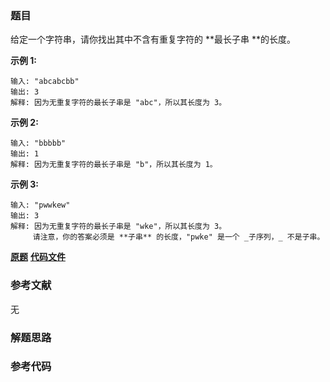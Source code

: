 ### 题目
给定一个字符串，请你找出其中不含有重复字符的  **最长子串  **的长度。

**示例  1:**

    
    
    输入: "abcabcbb"
    输出: 3 
    解释: 因为无重复字符的最长子串是 "abc"，所以其长度为 3。
    

**示例 2:**

    
    
    输入: "bbbbb"
    输出: 1
    解释: 因为无重复字符的最长子串是 "b"，所以其长度为 1。
    

**示例 3:**

    
    
    输入: "pwwkew"
    输出: 3
    解释: 因为无重复字符的最长子串是 "wke"，所以其长度为 3。
         请注意，你的答案必须是 **子串** 的长度，"pwke" 是一个 _子序列，_ 不是子串。
    

 **[原题](https://leetcode-cn.com/problems/longest-substring-without-repeating-characters/)**    **[代码文件]()**


### 参考文献
无

### 解题思路




### 参考代码

```go


```




